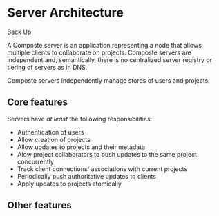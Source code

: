 # Server Architecture

[Back](index.md)
[Up](../index.md)

A Composte server is an application representing a node that allows multiple
clients to collaborate on projects. Composte servers are independent and,
semantically, there is no centralized server registry or tiering of servers as
in DNS.

Composte servers independently manage stores of users and projects.

## Core features

Servers have _at least_ the following responsibilities:

* Authentication of users
* Allow creation of projects
* Allow updates to projects and their metadata
* Alow project collaborators to push updates to the same project concurrently
* Track client connections' associations with current projects
* Periodically push authoritative updates to clients
* Apply updates to projects atomically

## Other features

